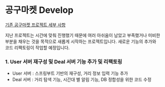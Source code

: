 # 공구마켓 Develop

[기존 공구마켓 프로젝트 세부 사항](https://github.com/empodi/gonggu-market)

지난 프로젝트는 시간에 맞춰 진행했기 때문에 여러 아쉬움이 남았고 부족했거나 미비한 부분을 채우는 것을 목적으로 새롭게 시작하는 프로젝트입니다.
새로운 기능의 추가와 코드 리팩토링이 작업할 예정입니다.

### 1. User 서버 재구성 및 Deal 서버 기능 추가 및 리팩토링
- User 서버 : 스프링부트 기반의 재구성, 거리 정보 입력 기능 추가
- Deal 서버 : 거리 탐색 기능, 시간대 별 알림 기능, DB 정합성을 위한 코드 수정

